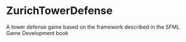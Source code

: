 # ZurichTowerDefense
A tower defense game based on the framework described in the SFML Game Development book

